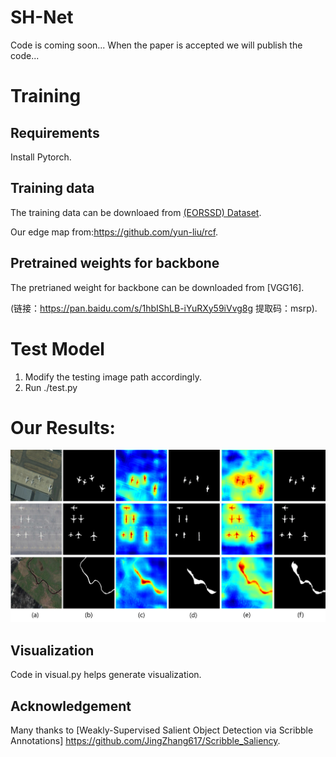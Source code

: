 # SH-Net

Code is coming soon...
When the paper is accepted we will publish the code...
# Training
## Requirements
 Install Pytorch.
## Training data
The training data can be downloaed from [(EORSSD) Dataset](https://github.com/rmcong/EORSSD-dataset).

Our edge map from:https://github.com/yun-liu/rcf.
## Pretrained weights for backbone
The pretrianed weight for backbone can be downloaded from [VGG16].

(链接：https://pan.baidu.com/s/1hbIShLB-iYuRXy59iVvg8g 提取码：msrp).
# Test Model
1) Modify the testing image path accordingly.
2) Run ./test.py
# Our Results:
![alt text](./Visual2.png)
## Visualization

Code in visual.py helps generate visualization.

## Acknowledgement

Many thanks to [Weakly-Supervised Salient Object Detection via Scribble Annotations]  https://github.com/JingZhang617/Scribble_Saliency.





